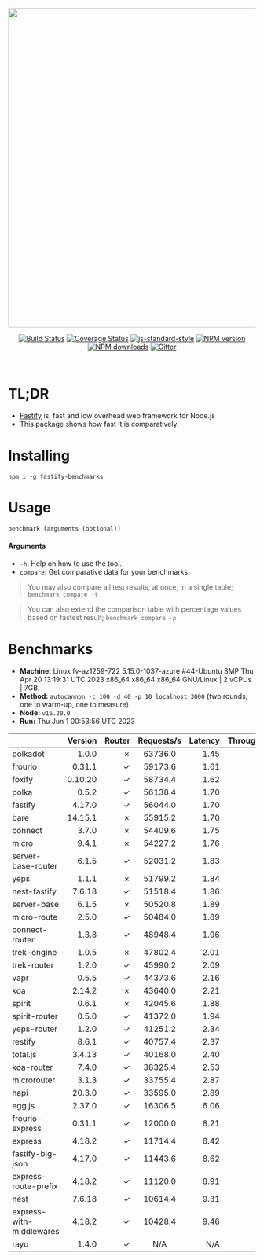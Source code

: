 <div align="center">
<img src="https://github.com/fastify/graphics/raw/master/full-logo.png" width="650" height="auto"/>
</div>

<div align="center">

[![Build Status](https://travis-ci.org/fastify/fastify.svg?branch=master)](https://travis-ci.org/fastify/fastify)
[![Coverage Status](https://coveralls.io/repos/github/fastify/fastify/badge.svg?branch=master)](https://coveralls.io/github/fastify/fastify?branch=master)
[![js-standard-style](https://img.shields.io/badge/code%20style-standard-brightgreen.svg?style=flat)](http://standardjs.com/)
[![NPM version](https://img.shields.io/npm/v/fastify.svg?style=flat)](https://www.npmjs.com/package/fastify)
[![NPM downloads](https://img.shields.io/npm/dm/fastify.svg?style=flat)](https://www.npmjs.com/package/fastify) [![Gitter](https://badges.gitter.im/gitterHQ/gitter.svg)](https://gitter.im/fastify)
</div>
<br />

# TL;DR

* [Fastify](https://github.com/fastify/fastify) is, fast and low overhead web framework for Node.js
* This package shows how fast it is comparatively.

# Installing

```
npm i -g fastify-benchmarks
```

# Usage

```
benchmark [arguments (optional)]
```

#### Arguments

* `-h`: Help on how to use the tool.
* `compare`: Get comparative data for your benchmarks.

> You may also compare all test results, at once, in a single table; `benchmark compare -t`

> You can also extend the comparison table with percentage values based on fastest result; `benchmark compare -p`
# Benchmarks
* __Machine:__ Linux fv-az1259-722 5.15.0-1037-azure #44-Ubuntu SMP Thu Apr 20 13:19:31 UTC 2023 x86_64 x86_64 x86_64 GNU/Linux | 2 vCPUs | 7GB.
* __Method:__ `autocannon -c 100 -d 40 -p 10 localhost:3000` (two rounds; one to warm-up, one to measure).
* __Node:__ `v16.20.0`
* __Run:__ Thu Jun  1 00:53:56 UTC 2023

|                          | Version | Router | Requests/s | Latency | Throughput/Mb |
| :--                      | --:     | --:    | :-:        | --:     | --:           |
| polkadot                 | 1.0.0   | ✗      | 63736.0    | 1.45    | 11.37         |
| frourio                  | 0.31.1  | ✓      | 59173.6    | 1.61    | 10.61         |
| foxify                   | 0.10.20 | ✓      | 58734.4    | 1.62    | 9.63          |
| polka                    | 0.5.2   | ✓      | 56138.4    | 1.70    | 10.01         |
| fastify                  | 4.17.0  | ✓      | 56044.0    | 1.70    | 10.05         |
| bare                     | 14.15.1 | ✗      | 55915.2    | 1.70    | 9.97          |
| connect                  | 3.7.0   | ✗      | 54409.6    | 1.75    | 9.70          |
| micro                    | 9.4.1   | ✗      | 54227.2    | 1.76    | 9.67          |
| server-base-router       | 6.1.5   | ✓      | 52031.2    | 1.83    | 9.28          |
| yeps                     | 1.1.1   | ✗      | 51799.2    | 1.84    | 9.24          |
| nest-fastify             | 7.6.18  | ✓      | 51518.4    | 1.86    | 8.65          |
| server-base              | 6.1.5   | ✗      | 50520.8    | 1.89    | 9.01          |
| micro-route              | 2.5.0   | ✓      | 50484.0    | 1.89    | 9.00          |
| connect-router           | 1.3.8   | ✓      | 48948.4    | 1.96    | 8.73          |
| trek-engine              | 1.0.5   | ✗      | 47802.4    | 2.01    | 7.84          |
| trek-router              | 1.2.0   | ✓      | 45990.2    | 2.09    | 7.54          |
| vapr                     | 0.5.5   | ✓      | 44373.6    | 2.16    | 7.28          |
| koa                      | 2.14.2  | ✗      | 43640.0    | 2.21    | 7.78          |
| spirit                   | 0.6.1   | ✗      | 42045.6    | 1.88    | 7.50          |
| spirit-router            | 0.5.0   | ✓      | 41372.0    | 1.94    | 7.38          |
| yeps-router              | 1.2.0   | ✓      | 41251.2    | 2.34    | 7.36          |
| restify                  | 8.6.1   | ✓      | 40757.4    | 2.37    | 7.35          |
| total.js                 | 3.4.13  | ✓      | 40168.0    | 2.40    | 12.30         |
| koa-router               | 7.4.0   | ✓      | 38325.4    | 2.53    | 6.83          |
| microrouter              | 3.1.3   | ✓      | 33755.4    | 2.87    | 6.02          |
| hapi                     | 20.3.0  | ✓      | 33595.0    | 2.89    | 5.99          |
| egg.js                   | 2.37.0  | ✓      | 16306.5    | 6.06    | 5.74          |
| frourio-express          | 0.31.1  | ✓      | 12000.0    | 8.21    | 2.14          |
| express                  | 4.18.2  | ✓      | 11714.4    | 8.42    | 2.09          |
| fastify-big-json         | 4.17.0  | ✓      | 11443.6    | 8.62    | 131.66        |
| express-route-prefix     | 4.18.2  | ✓      | 11120.0    | 8.91    | 4.11          |
| nest                     | 7.6.18  | ✓      | 10614.4    | 9.31    | 2.42          |
| express-with-middlewares | 4.18.2  | ✓      | 10428.4    | 9.46    | 4.00          |
| rayo                     | 1.4.0   | ✓      | N/A        | N/A     | N/A           |
